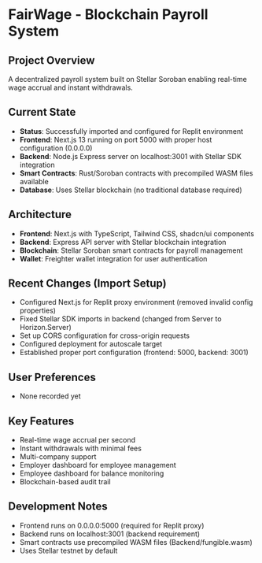 # FairWage - Blockchain Payroll System

## Project Overview
A decentralized payroll system built on Stellar Soroban enabling real-time wage accrual and instant withdrawals.

## Current State
- **Status**: Successfully imported and configured for Replit environment
- **Frontend**: Next.js 13 running on port 5000 with proper host configuration (0.0.0.0)
- **Backend**: Node.js Express server on localhost:3001 with Stellar SDK integration
- **Smart Contracts**: Rust/Soroban contracts with precompiled WASM files available
- **Database**: Uses Stellar blockchain (no traditional database required)

## Architecture
- **Frontend**: Next.js with TypeScript, Tailwind CSS, shadcn/ui components
- **Backend**: Express API server with Stellar blockchain integration
- **Blockchain**: Stellar Soroban smart contracts for payroll management
- **Wallet**: Freighter wallet integration for user authentication

## Recent Changes (Import Setup)
- Configured Next.js for Replit proxy environment (removed invalid config properties)
- Fixed Stellar SDK imports in backend (changed from Server to Horizon.Server)
- Set up CORS configuration for cross-origin requests
- Configured deployment for autoscale target
- Established proper port configuration (frontend: 5000, backend: 3001)

## User Preferences
- None recorded yet

## Key Features
- Real-time wage accrual per second
- Instant withdrawals with minimal fees
- Multi-company support
- Employer dashboard for employee management
- Employee dashboard for balance monitoring
- Blockchain-based audit trail

## Development Notes
- Frontend runs on 0.0.0.0:5000 (required for Replit proxy)
- Backend runs on localhost:3001 (backend requirement)
- Smart contracts use precompiled WASM files (Backend/fungible.wasm)
- Uses Stellar testnet by default